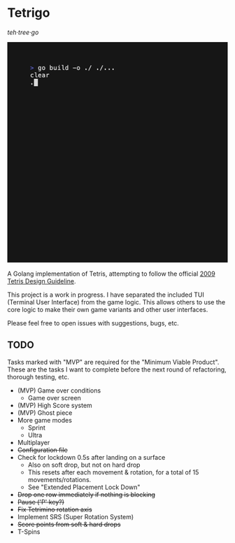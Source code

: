 # Tetrigo

*teh·tree·go*

![app demo](./docs/assets/readme-demo.gif)

A Golang implementation of Tetris, attempting to follow the official [2009 Tetris Design Guideline](https://github.com/Broderick-Westrope/tetrigo/tree/main/docs/2009-Tetris-Design-Guideline.pdf).

This project is a work in progress. I have separated the included TUI (Terminal User Interface) from the game logic. This allows others to use the core logic to make their own game variants and other user interfaces.

Please feel free to open issues with suggestions, bugs, etc.

## TODO

Tasks marked with "MVP" are required for the "Minimum Viable Product". These are the tasks I want to complete before the next round of refactoring, thorough testing, etc.

- (MVP) Game over conditions
    - Game over screen
- (MVP) High Score system
- (MVP) Ghost piece
- More game modes
    - Sprint
    - Ultra 
- Multiplayer
- ~~Configuration file~~
- Check for lockdown 0.5s after landing on a surface
    - Also on soft drop, but not on hard drop
    - This resets after each movement & rotation, for a total of 15 movements/rotations.
    - See "Extended Placement Lock Down"
- ~~Drop one row immediately if nothing is blocking~~
- ~~Pause ('P' key?)~~
- ~~Fix Tetrimino rotation axis~~
- Implement SRS (Super Rotation System)
- ~~Score points from soft & hard drops~~
- T-Spins